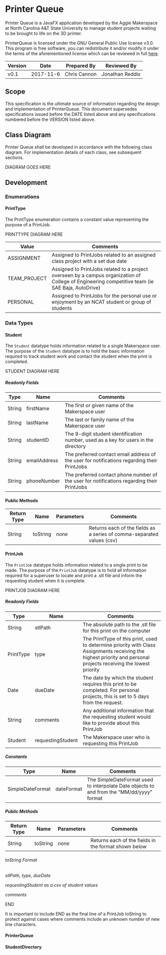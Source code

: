 # Printer Queue

Printer Queue is a JavaFX application developed by the Aggie Makerspace at North Carolina A&T State University to manage student projects waiting to be brought to life on the 3D printer.

PrinterQueue is licensed under the GNU General Public Use license v3.0. This program is free software, you can redistribute it and/or modify it under the terms of the aforementioned license which can be reviewed in full [here](http://www.gnu.org/licenses).

Version | Date | Prepared By | Reviewed By
---------- | ---------- | ------------------- | -------------------
v0.1 | 2017-11-6 | Chris Cannon | Jonathan Reddix

## Scope

This specification is the ultimate source of information regarding the design and implementation of PrinterQueue. This document supersedes specifications issued before the DATE listed above and any specifications numbered before the VERSION listed above.

## Class Diagram

Printer Queue shall be developed in accordance with the following class diagram. For implementation details of each class, see subsequent sections.

DIAGRAM GOES HERE

## Development

### Enumerations

#### PrintType

The PrintType enumeration contains a constant value representing the purpose of a PrintJob.

PRINTTYPE DIAGRAM HERE

Value | Comments
---------- | ------------------------------
ASSIGNMENT | Assigned to PrintJobs related to an assigned class project with a set due date
TEAM_PROJECT | Assigned to PrintJobs related to a project overseen by a campus organization of College of Engineering competitive team (ie SAE Baja, AutoDrive)
PERSONAL | Assigned to PrintJobs for the personal use or enjoyment by an NCAT student or group of students

### Data Types

#### Student

The `Student` datatype holds information related to a single Makerspace user. The purpose of the `Student` datatype is to hold the basic information required to track student work and contact the student when the print is completed.

STUDENT DIAGRAM HERE

##### Readonly Fields

Type | Name | Comments
---------- | ---------- | ------------------------------
String | firstName | The first or given name of the Makerspace user
String | lastName | The last or family name of the Makerspace user
String | studentID | The 9-digit student identification number, used as a key for users in the directory
String | emailAddress | The preferred contact email address of the user for notifications regarding their PrintJobs
String | phoneNumber | The preferred contact phone number of the user for notifications regarding their PrintJobs

#### Public Methods

Return Type | Name | Parameters | Comments
----------- | ---------- | ---------- | ------------------------------
String | toString | _none_ | Returns each of the fields as a series of comma-separated values (csv)

#### PrintJob

The `PrintJob` datatype holds information related to a single print to be made. The purpose of the `PrintJob` datatype is to hold all information required for a superuser to locate and print a .stl file and inform the requesting student when it is complete.

PRINTJOB DIAGRAM HERE

##### Readonly Fields

Type | Name | Comments
---------- | ---------- | ------------------------------
String | stlPath | The absolute path to the .stl file for this print on the computer
PrintType | type | The PrintType of this print, used to determine priority with Class Assignments receiving the highest priority and personal projects receiving the lowest priority
Date | dueDate | The date by which the student requires this print to be completed. For personal projects, this is set to 5 days from the request.
String | comments | Any additional information that the requesting student would like to provide about this PrintJob
Student | requestingStudent | The Makerspace user who is requesting this PrintJob

##### Constants

Type | Name | Comments
---------- | ---------- | ------------------------------
SimpleDateFormat | dateFormat | The SimpleDateFormat used to interpolate Date objects to and from the "MM/dd/yyyy" format

##### Public Methods

Return Type | Name | Parameters | Comments
----------- | ---------- | ---------- | ------------------------------
String | toString | _none_ | Returns each of the fields in the format shown below

###### toString Format
_stlPath, type, dueDate_

_requestingStudent as a csv of student values_

_comments_

END

It is important to include END as the final line of a PrintJob toString to protect against cases where comments include an unknown number of new line characters.

#### PrinterQueue

#### StudentDirectory

